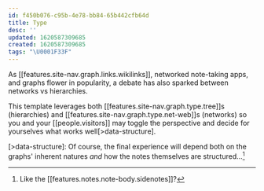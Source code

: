 ```yaml
---
id: f450b076-c95b-4e78-bb84-65b442cfb64d
title: Type
desc: ''
updated: 1620587309685
created: 1620587309685
tags: "\U0001F33F"
---
```

As [[features.site-nav.graph.links.wikilinks]], networked note-taking apps, and graphs flower in popularity, a debate has also sparked between networks vs hierarchies. 

This template leverages both [[features.site-nav.graph.type.tree]]s (hierarchies) and [[features.site-nav.graph.type.net-web]]s (networks) so you and your [[people.visitors]] may toggle the perspective and decide for yourselves what works well[>data-structure].

[>data-structure]: Of course, the final experience will depend both on the graphs' inherent natures _and_ how the notes themselves are structured...[^sidenotes]

[^sidenotes]: Like the [[features.notes.note-body.sidenotes]]?

